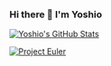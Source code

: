 ### Hi there 👋 I'm Yoshio

[![Yoshio's GitHub Stats](https://github-readme-stats.vercel.app/api?username=IMOKURI&show_icons=true&theme=tokyonight)](https://github.com/anuraghazra/github-readme-stats)

[![Project Euler](https://projecteuler.net/profile/IMOKURI.png)](https://projecteuler.net/)
